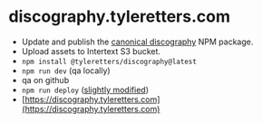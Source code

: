 # discography.tyleretters.com

- Update and publish the [canonical discography](https://github.com/tyleretters/discography) NPM package.
- Upload assets to Intertext S3 bucket.
- `npm install @tyleretters/discography@latest`
- `npm run dev` (qa locally)
- qa on github
- `npm run deploy` ([slightly modified](https://github.com/gitname/react-gh-pages))
- [https://discography.tyleretters.com](https://discography.tyleretters.com)
